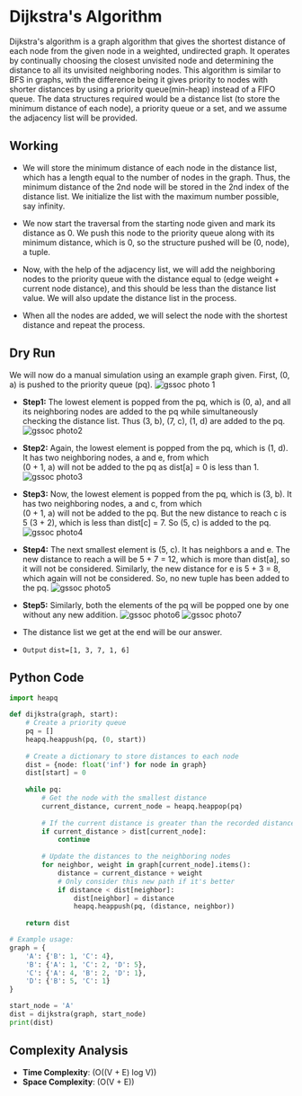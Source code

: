 
# Dijkstra's Algorithm
Dijkstra's algorithm is a graph algorithm that gives the shortest distance of each node from the given node in a weighted, undirected graph. It operates by continually choosing the closest unvisited node and determining the distance to all its unvisited neighboring nodes. This algorithm is similar to BFS in graphs, with the difference being it gives priority to nodes with shorter distances by using a priority queue(min-heap) instead of a FIFO queue. The data structures required would be a distance list (to store the minimum distance of each node), a priority queue or a set, and we assume the adjacency list will be provided.

## Working
- We will store the minimum distance of each node in the distance list, which has a length equal to the number of nodes in the graph. Thus, the minimum distance of the 2nd node will be stored in the 2nd index of the distance list. We initialize the list with the maximum number possible, say infinity.
 
- We now start the traversal from the starting node given and mark its distance as 0. We push this node to the priority queue along with its minimum distance, which is 0, so the structure pushed will be (0, node), a tuple.
  
- Now, with the help of the adjacency list, we will add the neighboring nodes to the priority queue with the distance equal to (edge weight + current node distance), and this should be less than the distance list value. We will also update the distance list in the process.

- When all the nodes are added, we will select the node with the shortest distance and repeat the process.

## Dry Run
We will now do a manual simulation using an example graph given. First, (0, a) is pushed to the priority queue (pq).
![gssoc photo 1](https://github.com/animator/learn-python/assets/154299201/713cf7dd-fa8a-4f81-829f-00ac33eb12f4)
- **Step1:** The lowest element is popped from the pq, which is (0, a), and all its neighboring nodes are added to the pq while simultaneously checking the distance list. Thus (3, b), (7, c), (1, d) are added to the pq.
![gssoc photo2](https://github.com/animator/learn-python/assets/154299201/9456b701-7877-44dc-854b-da416c5e2e9b)
- **Step2:** Again, the lowest element is popped from the pq, which is (1, d). It has two neighboring nodes, a and e, from which  
  (0 + 1, a) will not be added to the pq as dist[a] = 0 is less than 1.
![gssoc photo3](https://github.com/animator/learn-python/assets/154299201/83990a40-f3fc-4173-9e21-10eb9e2003cb)

- **Step3:** Now, the lowest element is popped from the pq, which is (3, b). It has two neighboring nodes, a and c, from which  
  (0 + 1, a) will not be added to the pq. But the new distance to reach c is 5 (3 + 2), which is less than dist[c] = 7. So (5, c) is added to the pq.
![gssoc photo4](https://github.com/animator/learn-python/assets/154299201/b47eb063-8ce7-4e68-85a5-da98f5ac9a3d)

- **Step4:** The next smallest element is (5, c). It has neighbors a and e. The new distance to reach a will be 5 + 7 = 12, which is more than dist[a], so it will not be considered. Similarly, the new distance for e is 5 + 3 = 8, which again will not be considered. So, no new tuple has been added to the pq.
![gssoc photo5](https://github.com/animator/learn-python/assets/154299201/c0ef3c2a-1938-4c33-9e07-0929e8e5e631)

-  **Step5:** Similarly, both the elements of the pq will be popped one by one without any new addition.
![gssoc photo6](https://github.com/animator/learn-python/assets/154299201/828739c6-413b-41f6-a09f-b702802b20e1)
![gssoc photo7](https://github.com/animator/learn-python/assets/154299201/488d4c7b-d7bf-4887-a9c5-04accc6c6c89)

- The distance list we get at the end will be our answer.
- `Output` `dist=[1, 3, 7, 1, 6]`

## Python Code
```python
import heapq

def dijkstra(graph, start):
    # Create a priority queue
    pq = []
    heapq.heappush(pq, (0, start))
    
    # Create a dictionary to store distances to each node
    dist = {node: float('inf') for node in graph}
    dist[start] = 0
    
    while pq:
        # Get the node with the smallest distance
        current_distance, current_node = heapq.heappop(pq)
        
        # If the current distance is greater than the recorded distance, skip it
        if current_distance > dist[current_node]:
            continue
        
        # Update the distances to the neighboring nodes
        for neighbor, weight in graph[current_node].items():
            distance = current_distance + weight
            # Only consider this new path if it's better
            if distance < dist[neighbor]:
                dist[neighbor] = distance
                heapq.heappush(pq, (distance, neighbor))
    
    return dist

# Example usage:
graph = {
    'A': {'B': 1, 'C': 4},
    'B': {'A': 1, 'C': 2, 'D': 5},
    'C': {'A': 4, 'B': 2, 'D': 1},
    'D': {'B': 5, 'C': 1}
}

start_node = 'A'
dist = dijkstra(graph, start_node)
print(dist)
```

## Complexity Analysis

- **Time Complexity**: \(O((V + E) log V)\)
- **Space Complexity**: \(O(V + E)\)



  
